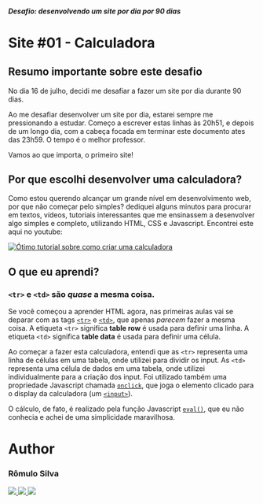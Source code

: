 ##### Desafio: desenvolvendo um site por dia por 90 dias

# Site #01 - Calculadora

## Resumo importante sobre este desafio

No dia 16 de julho, decidi me desafiar a fazer um site por dia durante 90 dias.

Ao me desafiar desenvolver um site por dia, estarei sempre me pressionando a estudar. Começo a escrever estas linhas às 20h51, e depois de um longo dia, com a cabeça focada em terminar este documento ates das 23h59. O tempo é o melhor professor.

Vamos ao que importa, o primeiro site!

## Por que escolhi desenvolver uma calculadora?

Como estou querendo alcançar um grande nível em desenvolvimento web, por que não começar pelo simples? dediquei alguns minutos para procurar em textos, vídeos, tutoriais interessantes que me ensinassem a desenvolver algo simples e completo, utilizando HTML, CSS e Javascript. Encontrei este aqui no youtube:

[![Ótimo tutorial sobre como criar uma calculadora](https://i.imgur.com/nq7XFip.png)](https://www.youtube.com/watch?v=JDiurjhpOXA)

## O que eu aprendi?

### `<tr>` e `<td>` são _quase_ a mesma coisa.

Se você começou a aprender HTML agora, nas primeiras aulas vai se deparar com as tags [`<tr>`](https://developer.mozilla.org/en-US/docs/Web/HTML/Element/tr) e [`<td>`](https://developer.mozilla.org/en-US/docs/Web/HTML/Element/td), que apenas _parecem_ fazer a mesma coisa. A etiqueta `<tr>` significa **table row** é usada para definir uma linha. A etiqueta `<td>` significa **table data** é usada para definir uma célula.

Ao começar a fazer esta calculadora, entendi que as `<tr>` representa uma linha de células em uma tabela, onde utilizei para dividir os input. As `<td>` representa uma célula de dados em uma tabela, onde utilizei individualmente para a criação dos input. Foi utilizado também uma propriedade Javascript chamada [`onclick`](https://developer.mozilla.org/pt-BR/docs/Web/API/GlobalEventHandlers/onclick), que joga o elemento clicado para o display da calculadora (um [`<input>`](https://developer.mozilla.org/pt-BR/docs/Web/HTML/Element/input)).

O cálculo, de fato, é realizado pela função Javascript [`eval()`](https://developer.mozilla.org/pt-BR/docs/Web/JavaScript/Reference/Global_Objects/eval), que eu não conhecia e achei de uma simplicidade maravilhosa.

# Author

### Rômulo Silva

<p> 
  <a href="https://www.linkedin.com/in/romulolss/">
    <img src="https://img.shields.io/badge/LinkedIn-0077B5?style=for-the-badge&logo=linkedin&logoColor=white" />
  </a> 
  <a href="https://github.com/romulohe4rt/">
    <img src="https://img.shields.io/badge/GitHub-100000?style=for-the-badge&logo=github&logoColor=white" />
  </a> 
  <a href="https://www.instagram.com/romulohe4rt/">
    <img src="https://img.shields.io/badge/Instagram-E4405F?style=for-the-badge&logo=instagram&logoColor=white" />
  </a>

